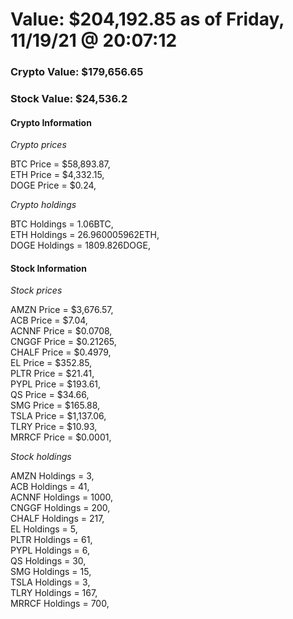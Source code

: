 # Value: $204,192.85 as of Friday, 11/19/21 @ 20:07:12 

### Crypto Value: $179,656.65

### Stock Value: $24,536.2

#### Crypto Information 
*Crypto prices* 

BTC Price = $58,893.87,  
ETH Price = $4,332.15,  
DOGE Price = $0.24,  


*Crypto holdings* 

BTC Holdings = 1.06BTC,  
ETH Holdings = 26.960005962ETH,  
DOGE Holdings = 1809.826DOGE,  


#### Stock Information 

*Stock prices* 

AMZN Price = $3,676.57,  
ACB Price = $7.04,  
ACNNF Price = $0.0708,  
CNGGF Price = $0.21265,  
CHALF Price = $0.4979,  
EL Price = $352.85,  
PLTR Price = $21.41,  
PYPL Price = $193.61,  
QS Price = $34.66,  
SMG Price = $165.88,  
TSLA Price = $1,137.06,  
TLRY Price = $10.93,  
MRRCF Price = $0.0001,  


*Stock holdings* 

AMZN Holdings = 3,  
ACB Holdings = 41,  
ACNNF Holdings = 1000,  
CNGGF Holdings = 200,  
CHALF Holdings = 217,  
EL Holdings = 5,  
PLTR Holdings = 61,  
PYPL Holdings = 6,  
QS Holdings = 30,  
SMG Holdings = 15,  
TSLA Holdings = 3,  
TLRY Holdings = 167,  
MRRCF Holdings = 700,  


